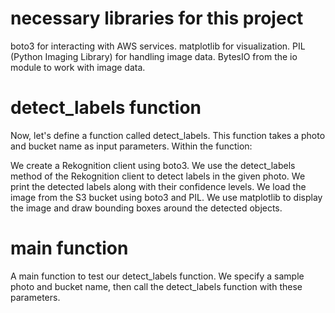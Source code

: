 # necessary libraries for this project

boto3 for interacting with AWS services.
matplotlib for visualization.
PIL (Python Imaging Library) for handling image data.
BytesIO from the io module to work with image data.

# detect_labels function

Now, let's define a function called detect_labels. This function takes a photo and bucket name as input parameters. Within the function:

We create a Rekognition client using boto3.
We use the detect_labels method of the Rekognition client to detect labels in the given photo.
We print the detected labels along with their confidence levels.
We load the image from the S3 bucket using boto3 and PIL.
We use matplotlib to display the image and draw bounding boxes around the detected objects.

# main function

A main function to test our detect_labels function. We specify a sample photo and bucket name, then call the detect_labels function with these parameters.

